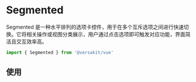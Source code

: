 # Segmented

Segmented 是一种水平排列的选项卡控件，用于在多个互斥选项之间进行快速切换。它将相关操作或视图分类展示，用户通过点击选项即可触发对应功能，界面简洁且交互效率高。

```typescript
import { Segmented } from '@versakit/vue'
```

## 使用

<demo vue="./example/index.vue" />
